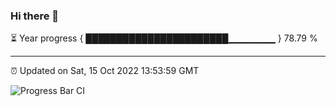### Hi there 👋

⏳ Year progress { ███████████████████████▁▁▁▁▁▁▁ } 78.79 %

---

⏰ Updated on Sat, 15 Oct 2022 13:53:59 GMT

![Progress Bar CI](https://github.com/liununu/liununu/workflows/Progress%20Bar%20CI/badge.svg)
